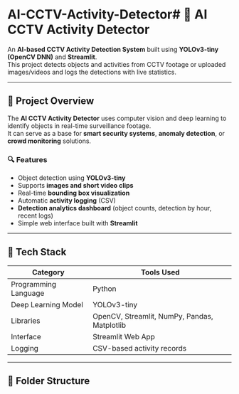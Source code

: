 # AI-CCTV-Activity-Detector# 🎥 AI CCTV Activity Detector

An **AI-based CCTV Activity Detection System** built using **YOLOv3-tiny (OpenCV DNN)** and **Streamlit**.  
This project detects objects and activities from CCTV footage or uploaded images/videos and logs the detections with live statistics.

---

## 🧠 Project Overview

The **AI CCTV Activity Detector** uses computer vision and deep learning to identify objects in real-time surveillance footage.  
It can serve as a base for **smart security systems**, **anomaly detection**, or **crowd monitoring** solutions.

### 🔍 Features
- Object detection using **YOLOv3-tiny**
- Supports **images and short video clips**
- Real-time **bounding box visualization**
- Automatic **activity logging** (CSV)
- **Detection analytics dashboard** (object counts, detection by hour, recent logs)
- Simple web interface built with **Streamlit**

---

## 🧩 Tech Stack

| Category | Tools Used |
|-----------|-------------|
| Programming Language | Python |
| Deep Learning Model | YOLOv3-tiny |
| Libraries | OpenCV, Streamlit, NumPy, Pandas, Matplotlib |
| Interface | Streamlit Web App |
| Logging | CSV-based activity records |

---

## 📁 Folder Structure

